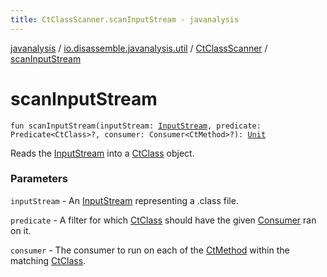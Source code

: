 ```yaml
---
title: CtClassScanner.scanInputStream - javanalysis
---
```


[javanalysis](../../index.html) / [io.disassemble.javanalysis.util](../index.html) / [CtClassScanner](index.html) / [scanInputStream](./scan-input-stream.html)

# scanInputStream

`fun scanInputStream(inputStream: `[`InputStream`](https://docs.oracle.com/javase/6/docs/api/java/io/InputStream.html)`, predicate: Predicate<CtClass>?, consumer: Consumer<CtMethod>?): `[`Unit`](https://kotlinlang.org/api/latest/jvm/stdlib/kotlin/-unit/index.html)

Reads the [InputStream](https://docs.oracle.com/javase/6/docs/api/java/io/InputStream.html) into a [CtClass](#) object.

### Parameters

`inputStream` - An [InputStream](https://docs.oracle.com/javase/6/docs/api/java/io/InputStream.html) representing a .class file.

`predicate` - A filter for which [CtClass](#) should have the given [Consumer](#) ran on it.

`consumer` - The consumer to run on each of the [CtMethod](#) within the matching [CtClass](#).